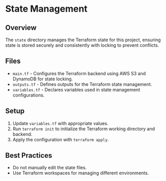 # State Management

## Overview
The `state` directory manages the Terraform state for this project, ensuring state is stored securely and consistently with locking to prevent conflicts.

## Files
- `main.tf` - Configures the Terraform backend using AWS S3 and DynamoDB for state locking.
- `outputs.tf` - Defines outputs for the Terraform state management.
- `variables.tf` - Declares variables used in state management configurations.

## Setup
1. Update `variables.tf` with appropriate values.
2. Run `terraform init` to initialize the Terraform working directory and backend.
3. Apply the configuration with `terraform apply`.

## Best Practices
- Do not manually edit the state files.
- Use Terraform workspaces for managing different environments.
